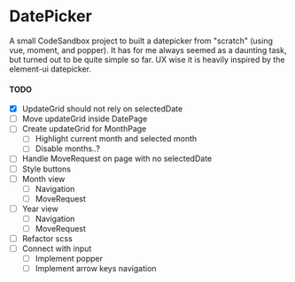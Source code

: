 # DatePicker

A small CodeSandbox project to built a datepicker from "scratch" (using vue, moment, and popper). It has for me always seemed as a daunting task, but turned out to be quite simple so far.
UX wise it is heavily inspired by the element-ui datepicker.

#### TODO

- [x] UpdateGrid should not rely on selectedDate
- [ ] Move updateGrid inside DatePage
- [ ] Create updateGrid for MonthPage
  - [ ] Highlight current month and selected month
  - [ ] Disable months..?
- [ ] Handle MoveRequest on page with no selectedDate
- [ ] Style buttons
- [ ] Month view
  - [ ] Navigation
  - [ ] MoveRequest
- [ ] Year view
  - [ ] Navigation
  - [ ] MoveRequest
- [ ] Refactor scss
- [ ] Connect with input
  - [ ] Implement popper
  - [ ] Implement arrow keys navigation

